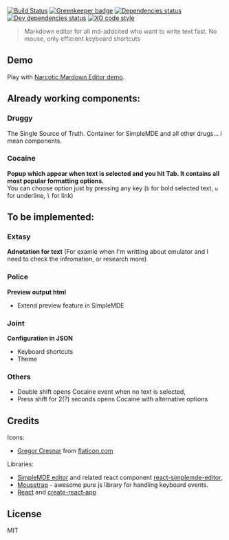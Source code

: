 [![Build Status](https://travis-ci.org/fadehelix/narcoticmd.svg?branch=master)](https://travis-ci.org/fadehelix/narcoticmd) 
[![Greenkeeper badge](https://badges.greenkeeper.io/fadehelix/narcoticmd.svg)](https://greenkeeper.io/)
[![Dependencies status](https://david-dm.org/fadehelix/narcoticmd/master/status.svg)](https://david-dm.org/fadehelix/narcoticmd/master)
[![Dev dependencies status](https://david-dm.org/fadehelix/narcoticmd/master/dev-status.svg)](https://david-dm.org/fadehelix/narcoticmd/master?type=dev)
[![XO code style](https://img.shields.io/badge/code_style-XO-5ed9c7.svg)](https://github.com/sindresorhus/xo)

> Markdown editor for all md-addcited who want to write text fast. 
> No mouse, only efficient keyboard shortcuts 

## Demo
Play with [Narcotic Mardown Editor demo](https://fadehelix.github.io/narcoticmd).

## Already working components:
### Druggy
The Single Source of Truth. Container for SimpleMDE and all other drugs... i mean components.

### Cocaine
__Popup which appear when text is selected and you hit Tab. It contains all most popular formatting options.__    
You can choose option just by pressing any key (`b` for bold selected text, `u` for underline, `l` for link)

## To be implemented:
### Extasy
__Adnotation for text__ (For examle when I'm writting about emulator and I need to check the infromation, or research more)

### Police
__Preview output html__
* Extend preview feature in SimpleMDE

### Joint 
__Configuration in JSON__
* Keyboard shortcuts
* Theme

### Others
* Double shift opens Cocaine event when no text is selected,
* Press shift for 2(?) seconds opens Cocaine with alternative options

## Credits
Icons:
 * [Gregor Cresnar](http://www.flaticon.com/authors/gregor-cresnar) from [flaticon.com](http://www.flaticon.com)
 
Libraries:
 * [SimpleMDE editor](https://simplemde.com/) and related react component [react-simplemde-editor](https://github.com/benrlodge/react-simplemde-editor),
 * [Mousetrap](https://craig.is/killing/mice) - awesome pure js library for handling keyboard events.
 * [React](https://facebook.github.io/react/) and [create-react-app](https://github.com/facebookincubator/create-react-app)

 
## License
MIT